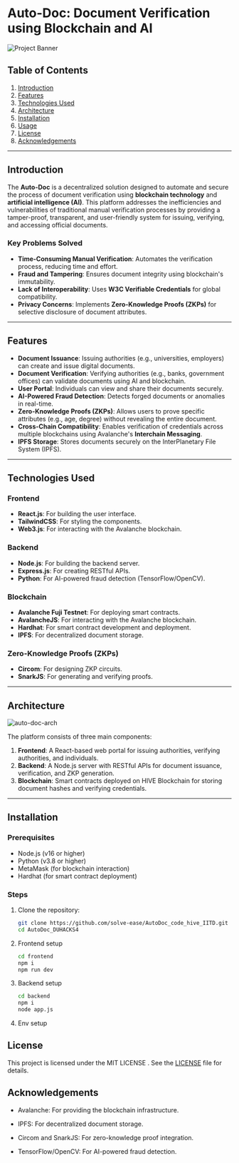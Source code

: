 # Auto-Doc: Document Verification using Blockchain and AI

![Project Banner](https://github.com/user-attachments/assets/26be3957-d830-4768-96df-2e6e5d8804e0)

## Table of Contents
1. [Introduction](#introduction)
2. [Features](#features)
3. [Technologies Used](#technologies-used)
4. [Architecture](#architecture)
5. [Installation](#installation)
6. [Usage](#usage)
10. [License](#license)
11. [Acknowledgements](#acknowledgements)

---

## Introduction

The **Auto-Doc** is a decentralized solution designed to automate and secure the process of document verification using **blockchain technology** and **artificial intelligence (AI)**. This platform addresses the inefficiencies and vulnerabilities of traditional manual verification processes by providing a tamper-proof, transparent, and user-friendly system for issuing, verifying, and accessing official documents.

### Key Problems Solved
- **Time-Consuming Manual Verification**: Automates the verification process, reducing time and effort.
- **Fraud and Tampering**: Ensures document integrity using blockchain's immutability.
- **Lack of Interoperability**: Uses **W3C Verifiable Credentials** for global compatibility.
- **Privacy Concerns**: Implements **Zero-Knowledge Proofs (ZKPs)** for selective disclosure of document attributes.

---

## Features

- **Document Issuance**: Issuing authorities (e.g., universities, employers) can create and issue digital documents.
- **Document Verification**: Verifying authorities (e.g., banks, government offices) can validate documents using AI and blockchain.
- **User Portal**: Individuals can view and share their documents securely.
- **AI-Powered Fraud Detection**: Detects forged documents or anomalies in real-time.
- **Zero-Knowledge Proofs (ZKPs)**: Allows users to prove specific attributes (e.g., age, degree) without revealing the entire document.
- **Cross-Chain Compatibility**: Enables verification of credentials across multiple blockchains using Avalanche's **Interchain Messaging**.
- **IPFS Storage**: Stores documents securely on the InterPlanetary File System (IPFS).

---

## Technologies Used

### Frontend
- **React.js**: For building the user interface.
- **TailwindCSS**: For styling the components.
- **Web3.js**: For interacting with the Avalanche blockchain.

### Backend
- **Node.js**: For building the backend server.
- **Express.js**: For creating RESTful APIs.
- **Python**: For AI-powered fraud detection (TensorFlow/OpenCV).

### Blockchain
- **Avalanche Fuji Testnet**: For deploying smart contracts.
- **AvalancheJS**: For interacting with the Avalanche blockchain.
- **Hardhat**: For smart contract development and deployment.
- **IPFS**: For decentralized document storage.

### Zero-Knowledge Proofs (ZKPs)
- **Circom**: For designing ZKP circuits.
- **SnarkJS**: For generating and verifying proofs.

---

## Architecture
![auto-doc-arch](https://github.com/user-attachments/assets/05661bbf-9ca9-4a30-8238-6a870e4d4148)


The platform consists of three main components:
1. **Frontend**: A React-based web portal for issuing authorities, verifying authorities, and individuals.
2. **Backend**: A Node.js server with RESTful APIs for document issuance, verification, and ZKP generation.
3. **Blockchain**: Smart contracts deployed on HIVE Blockchain for storing document hashes and verifying credentials.

---

## Installation

### Prerequisites
- Node.js (v16 or higher)
- Python (v3.8 or higher)
- MetaMask (for blockchain interaction)
- Hardhat (for smart contract deployment)

### Steps
1. Clone the repository:
   ```bash
   git clone https://github.com/solve-ease/AutoDoc_code_hive_IITD.git
   cd AutoDoc_DUHACKS4
    ```
2. Frontend setup
    ```bash
    cd frontend
    npm i
    npm run dev
    ```
3. Backend setup
    ```bash
    cd backend
    npm i
    node app.js
    ```
4. Env setup
    ``` ```


## License

This project is licensed under the MIT LICENSE . See the [LICENSE](https://github.com/solve-ease/AutoDoc_code_hive_IITD/blob/main/LICENSE) file for details.

## Acknowledgements

   - Avalanche: For providing the blockchain infrastructure.

   - IPFS: For decentralized document storage.

   - Circom and SnarkJS: For zero-knowledge proof integration.

   - TensorFlow/OpenCV: For AI-powered fraud detection.

